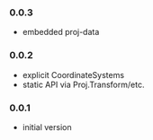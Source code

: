 ### 0.0.3
* embedded proj-data

### 0.0.2
* explicit CoordinateSystems
* static API via Proj.Transform/etc.

### 0.0.1
* initial version 